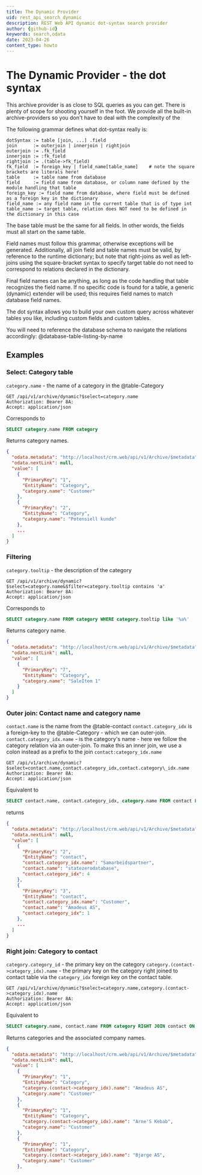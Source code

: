 ```yaml
---
title: The Dynamic Provider
uid: rest_api_search_dynamic
description: REST Web API dynamic dot-syntax search provider
author: {github-id}
keywords: search,odata
date: 2023-04-26
content_type: howto
---
```


# The Dynamic Provider - the dot syntax

This archive provider is as close to SQL queries as you can get. There is plenty of scope for shooting yourself in the foot. We provide all the built-in archive-providers so you don't have to deal with the
complexity of the

The following grammar defines what dot-syntax really is:

```text
dotSyntax := table [join, ...] .field
join      := outerjoin | innerjoin | rightjoin
outerjoin := .fk_field
innerjoin := :fk_field
rightjoin := .(table->fk_field)
fk_field  := foreign_key | field_name[table_name]    # note the square brackets are literals here!
table     := table name from database
field     := field name from database, or column name defined by the module handling that table
foreign_key := field name from database, where field must be defined as a foreign key in the dictionary
field_name := any field name in the current table that is of type int
table_name := target table, relation does NOT need to be defined in the dictionary in this case
```

The base table must be the same for all fields. In other words, the fields must all start on the same table.

Field names must follow this grammar, otherwise exceptions will be generated. Additionally, all
join field and table names must be valid, by reference to the runtime dictionary; but note that right-joins as well as left-joins
using the square-bracket syntax to specify target table do not need to correspond to relations declared in the dictionary.

Final field names can be anything, as long as the code handling that table recognizes the field name. If no specific
code is found for a table, a generic (dynamic) extender will be used; this requires field names to match database field names.

The dot syntax allows you to build your own custom query across whatever tables you like, including custom fields and custom tables.

You will need to reference the database schema to navigate the relations accordingly: @database-table-listing-by-name

## Examples

### Select: Category table

`category.name` - the name of a category in the @table-Category

```http
GET /api/v1/archive/dynamic?$select=category.name
Authorization: Bearer 8A:
Accept: application/json
```

Corresponds to

```sql
SELECT category.name FROM category
```

Returns category names.

```json
{
  "odata.metadata": "http://localhost/crm.web/api/v1/Archive/$metadata",
  "odata.nextLink": null,
  "value": [
    {
      "PrimaryKey": "1",
      "EntityName": "Category",
      "category.name": "Customer"
    },
    {
      "PrimaryKey": "2",
      "EntityName": "Category",
      "category.name": "Potensiell kunde"
    },
    ...
  ]
}
```

### Filtering

`category.tooltip` - the description of the category

```http
GET /api/v1/archive/dynamic?$select=category.name&$filter=category.tooltip contains 'a'
Authorization: Bearer 8A:
Accept: application/json
```

Corresponds to

```sql
SELECT category.name FROM category WHERE category.tooltip like '%a%'
```

Returns category name.

```json
{
  "odata.metadata": "http://localhost/crm.web/api/v1/Archive/$metadata",
  "odata.nextLink": null,
  "value": [
    {
      "PrimaryKey": "7",
      "EntityName": "Category",
      "category.name": "SaleItem 1"
    }
  ]
}
```

### Outer join: Contact name and category name

`contact.name` is the name from the @table-contact
`contact.category_idx` is a foreign-key to the @table-Category - which we can outer-join.
`contact.category_idx.name` - is the category's name - here we follow the category relation via an outer-join.
To make this an inner join, we use a colon instead as a prefix to the join `contact:category_idx.name`

```http
GET /api/v1/archive/dynamic?$select=contact.name,contact.category_idx,contact.category\_idx.name
Authorization: Bearer 8A:
Accept: application/json
```

Equivalent to

```sql
SELECT contact.name, contact.category_idx, category.name FROM contact LEFT JOIN category ON category_idx = category_id
```

returns

```json
{
  "odata.metadata": "http://localhost/crm.web/api/v1/Archive/$metadata",
  "odata.nextLink": null,
  "value": [
    {
      "PrimaryKey": "2",
      "EntityName": "contact",
      "contact.category_idx.name": "Samarbeidspartner",
      "contact.name": "statezerodatabase",
      "contact.category_idx": 4
    },
    {
      "PrimaryKey": "3",
      "EntityName": "contact",
      "contact.category_idx.name": "Customer",
      "contact.name": "Amadeus AS",
      "contact.category_idx": 1
    },
    ...
  ]
}
```

### Right join: Category to contact

`category.category_id` - the primary key on the category
`category.(contact->category_idx).name` - the primary key on the category right joined to contact table via the `category_idx` foreign key on the contact table.

```http
GET /api/v1/archive/dynamic?$select=category.name,category.(contact->category_idx).name
Authorization: Bearer 8A:
Accept: application/json
```

Equivalent to

```sql
SELECT category.name, contact.name FROM category RIGHT JOIN contact ON category_id = category_idx
```

Returns categories and the associated company names.

```json
{
  "odata.metadata": "http://localhost/crm.web/api/v1/Archive/$metadata",
  "odata.nextLink": null,
  "value": [
    {
      "PrimaryKey": "1",
      "EntityName": "Category",
      "category.(contact->category_idx).name": "Amadeus AS",
      "category.name": "Customer"
    },
    {
      "PrimaryKey": "1",
      "EntityName": "Category",
      "category.(contact->category_idx).name": "Arne'S Kebab",
      "category.name": "Customer"
    },
    {
      "PrimaryKey": "1",
      "EntityName": "Category",
      "category.(contact->category_idx).name": "Bjørge AS",
      "category.name": "Customer"
    },
```
